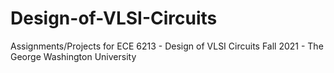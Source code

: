 # Design-of-VLSI-Circuits
Assignments/Projects for ECE 6213 - Design of VLSI Circuits Fall 2021 - The George Washington University
